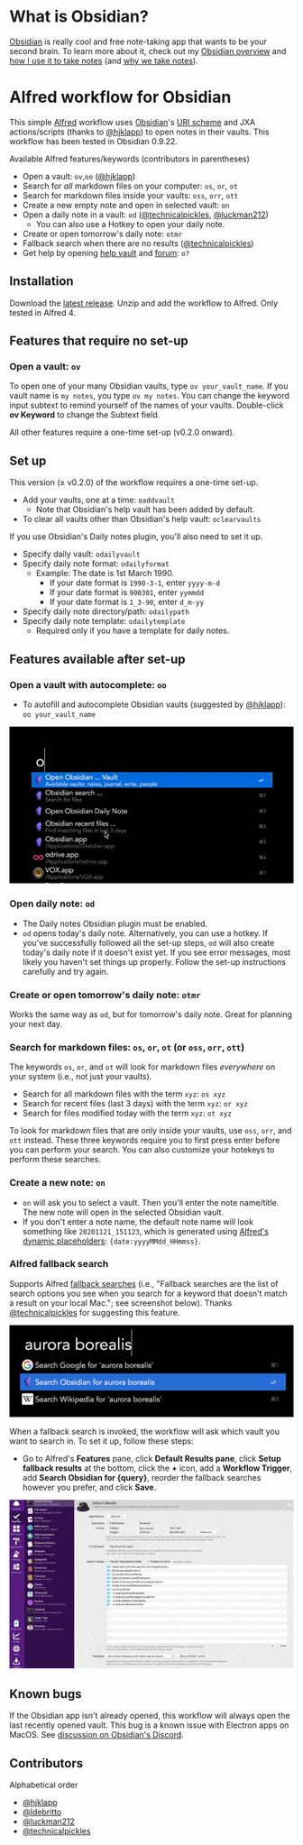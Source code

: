 # What is Obsidian?

[Obsidian](https://obsidian.md/) is really cool and free note-taking app that wants to be your second brain. To learn more about it, check out my [Obsidian overview](https://medium.com/swlh/take-better-notes-with-this-free-note-taking-app-that-wants-to-be-your-second-brain-1a97909a677b) and [how I use it to take notes](https://medium.com/swlh/how-to-take-notes-insights-from-ai-neuroscience-a-sociologist-and-a-free-app-34b4be63080a) (and [why we take notes](https://medium.com/swlh/why-take-notes-3-common-misconceptions-and-3-better-mindsets-447ef6853aa9)).

# Alfred workflow for Obsidian

This simple [Alfred](https://www.alfredapp.com/) workflow uses [Obsidian](https://obsidian.md/)'s [URI scheme](https://publish.obsidian.md/help/Advanced+topics/Using+obsidian+URI) and JXA actions/scripts (thanks to [@hjklapp](https://github.com/hjklapp)) to open notes in their vaults. This workflow has been tested in Obsidian 0.9.22.

Available Alfred features/keywords (contributors in parentheses)
- Open a vault: `ov`,`oo` ([@hjklapp](https://github.com/hjklapp))
- Search for *all* markdown files on your computer: `os`, `or`, `ot`
- Search for markdown files inside your vaults: `oss`, `orr`, `ott`
- Create a new empty note and open in selected vault: `on`
- Open a daily note in a vault: `od` ([@technicalpickles](https://github.com/technicalpickles), [@luckman212](https://github.com/luckman212))
  - You can also use a Hotkey to open your daily note.
- Create or open tomorrow's daily note: `otmr`
- Fallback search when there are no results ([@technicalpickles](https://github.com/technicalpickles))
- Get help by opening [help vault](https://publish.obsidian.md/help/Index) and [forum](https://forum.obsidian.md/): `o?` 

## Installation

Download the [latest release](https://github.com/hauselin/obsidian-alfred/archive/v0.2.1.zip). Unzip and add the workflow to Alfred. Only tested in Alfred 4.

## Features that require no set-up

### Open a vault: `ov`

To open one of your many Obsidian vaults, type `ov your_vault_name`. If you vault name is `my notes`, you type `ov my notes`. You can change the keyword input subtext to remind yourself of the names of your vaults. Double-click **ov Keyword** to change the Subtext field.

All other features require a one-time set-up (v0.2.0 onward).

## Set up

This version (≥ v0.2.0) of the workflow requires a one-time set-up. 

- Add your vaults, one at a time: `oaddvault`
  - Note that Obsidian's help vault has been added by default.
- To clear all vaults other than Obsidian's help vault: `oclearvaults`

If you use Obsidian's Daily notes plugin, you'll also need to set it up.

- Specify daily vault: `odailyvault`
- Specify daily note format: `odailyformat`
  - Example: The date is 1st March 1990. 
    - If your date format is `1990-3-1`, enter `yyyy-m-d`
    - If your date format is `900301`, enter `yymmdd`
    - If your date format is `1_3-90`, enter `d_m-yy`
- Specify daily note directory/path: `odailypath`
- Specify daily note template: `odailytemplate`
  - Required only if you have a template for daily notes.

## Features available after set-up

### Open a vault with autocomplete: `oo`

- To autofill and autocomplete Obsidian vaults (suggested by [@hjklapp](https://github.com/hjklapp)): `oo your_vault_name`

![](img/oo.gif)


### Open daily note: `od`

- The Daily notes Obsidian plugin must be enabled.
- `od` opens today's daily note. Alternatively, you can use a hotkey. If you've successfully followed all the set-up steps, `od` will also create today's daily note if it doesn't exist yet. If you see error messages, most likely you haven't set things up properly. Follow the set-up instructions carefully and try again.

### Create or open tomorrow's daily note: `otmr`

Works the same way as `od`, but for tomorrow's daily note. Great for planning your next day.

### Search for markdown files: `os`, `or`, `ot` (or `oss`, `orr`, `ott`)

The keywords `os`, `or`, and `ot` will look for markdown files *everywhere* on your system (i.e., not just your vaults).

- Search for all markdown files with the term `xyz`: `os xyz`
- Search for recent files (last 3 days) with the term `xyz`: `or xyz`
- Search for files modified today with the term `xyz`: `ot xyz`

To look for markdown files that are only inside your vaults, use `oss`, `orr`, and `ott` instead. These three keywords require you to first press enter before you can perform your search. You can also customize your hotekeys to perform these searches.

### Create a new note: `on`

- `on` will ask you to select a vault. Then you'll enter the note name/title. The new note will open in the selected Obsidian vault.
- If you don't enter a note name, the default note name will look something like `20201121_151123`, which is generated using [Alfred's dynamic placeholders](https://www.alfredapp.com/help/workflows/advanced/placeholders/): `{date:yyyyMMdd_HHmmss}`. 

### Alfred fallback search

Supports Alfred [fallback searches](https://www.alfredapp.com/help/features/default-results/fallback-searches/) (i.e., "Fallback searches are the list of search options you see when you search for a keyword that doesn't match a result on your local Mac."; see screenshot below). Thanks [@technicalpickles](https://github.com/technicalpickles) for suggesting this feature.

![](img/fallback.png)

When a fallback search is invoked, the workflow will ask which vault you want to search in. To set it up, follow these steps: 

- Go to Alfred's **Features** pane, click **Default Results pane**, click **Setup fallback results** at the bottom, click the **+** icon, add a **Workflow Trigger**, add **Search Obsidian for {query}**, reorder the fallback searches however you prefer, and click **Save**.


![](img/fallback2.gif)

## Known bugs

If the Obsidian app isn't already opened, this workflow will always open the last recently opened vault. This bug is a known issue with Electron apps on MacOS. See [discussion on Obsidian's Discord](https://discordapp.com/channels/686053708261228577/716028884885307432/755203478413902036).

## Contributors

Alphabetical order

- [@hjklapp](https://github.com/hjklapp)
- [@ldebritto](https://github.com/ldebritto)
- [@luckman212](https://github.com/luckman212)
- [@technicalpickles](https://github.com/technicalpickles)

